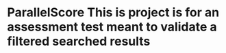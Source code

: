 # ParallelScore This is project is for an assessment test meant to validate a filtered searched results
